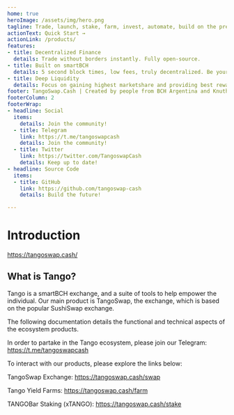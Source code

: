 ```yaml
---
home: true
heroImage: /assets/img/hero.png
tagline: Trade, launch, stake, farm, invest, automate, build on the premier DeFi platform of smartBCH
actionText: Quick Start →
actionLink: /products/
features:
- title: Decentralized Finance
  details: Trade without borders instantly. Fully open-source.
- title: Built on smartBCH
  details: 5 second block times, low fees, truly decentralized. Be your own bank.
- title: Deep Liquidity
  details: Focus on gaining highest marketshare and providing best rewards to liquidity providers.
footer: TangoSwap.Cash | Created by people from BCH Argentina and Knuth node.
footerColumn: 2
footerWrap:
- headline: Social
  items:
    details: Join the community!
  - title: Telegram
    link: https://t.me/tangoswapcash
    details: Join the community!
  - title: Twitter
    link: https://twitter.com/TangoswapCash
    details: Keep up to date!
- headline: Source Code
  items:
  - title: GitHub
    link: https://github.com/tangoswap-cash
    details: Build the future!

---
```


# Introduction

<https://tangoswap.cash/>

## What is Tango?

Tango is a smartBCH exchange, and a suite of tools to help empower the individual. Our main product is TangoSwap, the exchange, which is based on the popular SushiSwap exchange. 

The following documentation details the functional and technical aspects of the ecosystem products.

In order to partake in the Tango ecosystem, please join our Telegram: https://t.me/tangoswapcash

To interact with our products, please explore the links below:

TangoSwap Exchange: <https://tangoswap.cash/swap>

Tango Yield Farms: <https://tangoswap.cash/farm>

TANGOBar Staking (xTANGO): <https://tangoswap.cash/stake>
